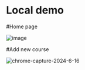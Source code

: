 # Local demo

#Home page

![image](https://github.com/user-attachments/assets/82b0ac03-9c95-4864-a586-c21405255ebe)

#Add new course

![chrome-capture-2024-6-16](https://github.com/user-attachments/assets/5b25a0a1-4213-4f02-ba6f-2a4b8c83b0b7)
